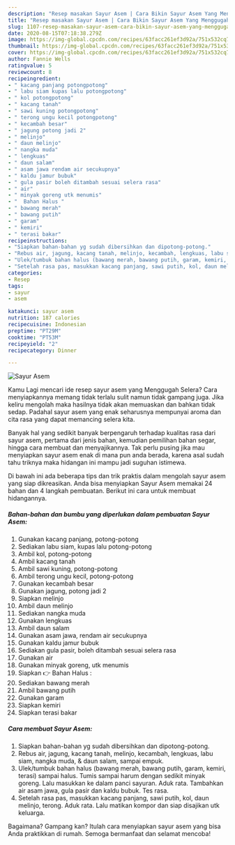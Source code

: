 ```yaml
---
description: "Resep masakan Sayur Asem | Cara Bikin Sayur Asem Yang Menggugah Selera"
title: "Resep masakan Sayur Asem | Cara Bikin Sayur Asem Yang Menggugah Selera"
slug: 1107-resep-masakan-sayur-asem-cara-bikin-sayur-asem-yang-menggugah-selera
date: 2020-08-15T07:18:38.279Z
image: https://img-global.cpcdn.com/recipes/63facc261ef3d92a/751x532cq70/sayur-asem-foto-resep-utama.jpg
thumbnail: https://img-global.cpcdn.com/recipes/63facc261ef3d92a/751x532cq70/sayur-asem-foto-resep-utama.jpg
cover: https://img-global.cpcdn.com/recipes/63facc261ef3d92a/751x532cq70/sayur-asem-foto-resep-utama.jpg
author: Fannie Wells
ratingvalue: 5
reviewcount: 8
recipeingredient:
- " kacang panjang potongpotong"
- " labu siam kupas lalu potongpotong"
- " kol potongpotong"
- " kacang tanah"
- " sawi kuning potongpotong"
- " terong ungu kecil potongpotong"
- " kecambah besar"
- " jagung potong jadi 2"
- " melinjo"
- " daun melinjo"
- " nangka muda"
- " lengkuas"
- " daun salam"
- " asam jawa rendam air secukupnya"
- " kaldu jamur bubuk"
- " gula pasir boleh ditambah sesuai selera rasa"
- " air"
- " minyak goreng utk menumis"
- "  Bahan Halus "
- " bawang merah"
- " bawang putih"
- " garam"
- " kemiri"
- " terasi bakar"
recipeinstructions:
- "Siapkan bahan-bahan yg sudah dibersihkan dan dipotong-potong."
- "Rebus air, jagung, kacang tanah, melinjo, kecambah, lengkuas, labu siam, nangka muda, &amp; daun salam, sampai empuk."
- "Ulek/tumbuk bahan halus (bawang merah, bawang putih, garam, kemiri, terasi) sampai halus. Tumis sampai harum dengan sedikit minyak goreng. Lalu masukkan ke dalam panci sayuran. Aduk rata. Tambahkan air asam jawa, gula pasir dan kaldu bubuk. Tes rasa."
- "Setelah rasa pas, masukkan kacang panjang, sawi putih, kol, daun melinjo, terong. Aduk rata. Lalu matikan kompor dan siap disajikan utk keluarga."
categories:
- Resep
tags:
- sayur
- asem

katakunci: sayur asem 
nutrition: 187 calories
recipecuisine: Indonesian
preptime: "PT29M"
cooktime: "PT53M"
recipeyield: "2"
recipecategory: Dinner

---
```



![Sayur Asem](https://img-global.cpcdn.com/recipes/63facc261ef3d92a/751x532cq70/sayur-asem-foto-resep-utama.jpg)

Kamu Lagi mencari ide resep sayur asem yang Menggugah Selera? Cara menyiapkannya memang tidak terlalu sulit namun tidak gampang juga. Jika keliru mengolah maka hasilnya tidak akan memuaskan dan bahkan tidak sedap. Padahal sayur asem yang enak seharusnya mempunyai aroma dan cita rasa yang dapat memancing selera kita.

Banyak hal yang sedikit banyak berpengaruh terhadap kualitas rasa dari sayur asem, pertama dari jenis bahan, kemudian pemilihan bahan segar, hingga cara membuat dan menyajikannya. Tak perlu pusing jika mau menyiapkan sayur asem enak di mana pun anda berada, karena asal sudah tahu triknya maka hidangan ini mampu jadi suguhan istimewa.




Di bawah ini ada beberapa tips dan trik praktis dalam mengolah sayur asem yang siap dikreasikan. Anda bisa menyiapkan Sayur Asem memakai 24 bahan dan 4 langkah pembuatan. Berikut ini cara untuk membuat hidangannya.

<!--inarticleads1-->

##### Bahan-bahan dan bumbu yang diperlukan dalam pembuatan Sayur Asem:

1. Gunakan  kacang panjang, potong-potong
1. Sediakan  labu siam, kupas lalu potong-potong
1. Ambil  kol, potong-potong
1. Ambil  kacang tanah
1. Ambil  sawi kuning, potong-potong
1. Ambil  terong ungu kecil, potong-potong
1. Gunakan  kecambah besar
1. Gunakan  jagung, potong jadi 2
1. Siapkan  melinjo
1. Ambil  daun melinjo
1. Sediakan  nangka muda
1. Gunakan  lengkuas
1. Ambil  daun salam
1. Gunakan  asam jawa, rendam air secukupnya
1. Gunakan  kaldu jamur bubuk
1. Sediakan  gula pasir, boleh ditambah sesuai selera rasa
1. Gunakan  air
1. Gunakan  minyak goreng, utk menumis
1. Siapkan  👉 Bahan Halus :
1. Sediakan  bawang merah
1. Ambil  bawang putih
1. Gunakan  garam
1. Siapkan  kemiri
1. Siapkan  terasi bakar




<!--inarticleads2-->

##### Cara membuat Sayur Asem:

1. Siapkan bahan-bahan yg sudah dibersihkan dan dipotong-potong.
1. Rebus air, jagung, kacang tanah, melinjo, kecambah, lengkuas, labu siam, nangka muda, &amp; daun salam, sampai empuk.
1. Ulek/tumbuk bahan halus (bawang merah, bawang putih, garam, kemiri, terasi) sampai halus. Tumis sampai harum dengan sedikit minyak goreng. Lalu masukkan ke dalam panci sayuran. Aduk rata. Tambahkan air asam jawa, gula pasir dan kaldu bubuk. Tes rasa.
1. Setelah rasa pas, masukkan kacang panjang, sawi putih, kol, daun melinjo, terong. Aduk rata. Lalu matikan kompor dan siap disajikan utk keluarga.




Bagaimana? Gampang kan? Itulah cara menyiapkan sayur asem yang bisa Anda praktikkan di rumah. Semoga bermanfaat dan selamat mencoba!
